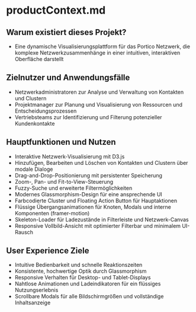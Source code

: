 # productContext.md

## Warum existiert dieses Projekt?
- Eine dynamische Visualisierungsplattform für das Portico Netzwerk, die komplexe Netzwerkzusammenhänge in einer intuitiven, interaktiven Oberfläche darstellt

## Zielnutzer und Anwendungsfälle
- Netzwerkadministratoren zur Analyse und Verwaltung von Kontakten und Clustern
- Projektmanager zur Planung und Visualisierung von Ressourcen und Entscheidungsprozessen
- Vertriebsteams zur Identifizierung und Filterung potenzieller Kundenkontakte

## Hauptfunktionen und Nutzen
- Interaktive Netzwerk-Visualisierung mit D3.js
- Hinzufügen, Bearbeiten und Löschen von Kontakten und Clustern über modale Dialoge
- Drag-and-Drop-Positionierung mit persistenter Speicherung
- Zoom-, Pan- und Fit-to-View-Steuerung
- Fuzzy-Suche und erweiterte Filtermöglichkeiten
- Modernes Glassmorphism-Design für eine ansprechende UI
- Farbcodierte Cluster und Floating Action Button für Hauptaktionen
- Flüssige Übergangsanimationen für Knoten, Modals und interne Komponenten (framer-motion)
- Skeleton-Loader für Ladezustände in Filterleiste und Netzwerk-Canvas
- Responsive Vollbild-Ansicht mit optimierter Filterbar und minimalem UI-Rausch

## User Experience Ziele
- Intuitive Bedienbarkeit und schnelle Reaktionszeiten
- Konsistente, hochwertige Optik durch Glassmorphism
- Responsive Verhalten für Desktop- und Tablet-Displays
- Nahtlose Animationen und Ladeindikatoren für ein flüssiges Nutzungserlebnis
- Scrollbare Modals für alle Bildschirmgrößen und vollständige Inhaltsanzeige
